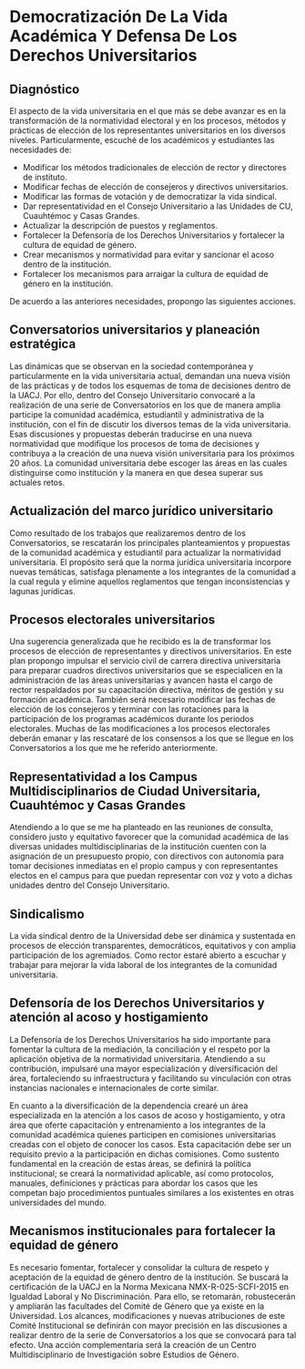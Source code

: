 # Democratización De La Vida Académica Y Defensa De Los Derechos Universitarios

## Diagnóstico

El aspecto de la vida universitaria en el que más se debe avanzar es en la transformación de la normatividad electoral y en los procesos, métodos y prácticas de elección de los representantes universitarios en los diversos niveles. Particularmente, escuché de los académicos y estudiantes las necesidades de:

- Modificar los métodos tradicionales de elección de rector y directores de instituto.
- Modificar fechas de elección de consejeros y directivos universitarios.
- Modificar las formas de votación y de democratizar la vida sindical.
- Dar representatividad en el Consejo Universitario a las Unidades de CU, Cuauhtémoc y Casas Grandes.
- Actualizar la descripción de puestos y reglamentos.
- Fortalecer la Defensoría de los Derechos Universitarios y fortalecer la cultura de equidad de género.
- Crear mecanismos y normatividad para evitar y sancionar el acoso dentro de la institución.
- Fortalecer los mecanismos para arraigar la cultura de equidad de género en la institución.

De acuerdo a las anteriores necesidades, propongo las siguientes acciones.

## Conversatorios universitarios y planeación estratégica

Las dinámicas que se observan en la sociedad contemporánea y particularmente en la vida universitaria actual, demandan una nueva visión de las prácticas y de todos los esquemas de toma de decisiones dentro de la UACJ. Por ello, dentro del Consejo Universitario convocaré a la realización de una serie de Conversatorios en los que de manera amplia participe la comunidad académica, estudiantil y administrativa de la institución, con el fin de discutir los diversos temas de la vida universitaria. Esas discusiones y propuestas deberán traducirse en una nueva normatividad que modifique los procesos de toma de decisiones y contribuya a la creación de una nueva visión universitaria para los próximos 20 años. La comunidad universitaria debe escoger las áreas en las cuales distinguirse como institución y la manera en que desea superar sus actuales retos.

## Actualización del marco jurídico universitario

Como resultado de los trabajos que realizaremos dentro de los Conversatorios, se rescatarán los principales planteamientos y propuestas de la comunidad académica y estudiantil para actualizar la normatividad universitaria. El propósito será que la norma jurídica universitaria incorpore nuevas temáticas, satisfaga plenamente a los integrantes de la comunidad a la cual regula y elimine aquellos reglamentos que tengan inconsistencias y lagunas jurídicas.

## Procesos electorales universitarios

Una sugerencia generalizada que he recibido es la de transformar los procesos de elección de representantes y directivos universitarios. En este plan propongo impulsar el servicio civil de carrera directiva universitaria para preparar cuadros directivos universitarios que se especialicen en la administración de las áreas universitarias y avancen hasta el cargo de rector respaldados por su capacitación directiva, méritos de gestión y su formación académica. También será necesario modificar las fechas de elección de los consejeros y terminar con las rotaciones para la participación de los programas académicos durante los periodos electorales. Muchas de las modificaciones a los procesos electorales deberán emanar y las rescataré de los consensos a los que se llegue en los Conversatorios a los que me he referido anteriormente.

## Representatividad a los Campus Multidisciplinarios de Ciudad Universitaria, Cuauhtémoc y Casas Grandes

Atendiendo a lo que se me ha planteado en las reuniones de consulta, considero justo y equitativo favorecer que la comunidad académica de las diversas unidades multidisciplinarias de la institución cuenten con la asignación de un presupuesto propio, con directivos con autonomía para tomar decisiones inmediatas en el propio campus y con representantes electos en el campus para que puedan representar con voz y voto a dichas unidades dentro del Consejo Universitario.

## Sindicalismo

La vida sindical dentro de la Universidad debe ser dinámica y sustentada en procesos de elección transparentes, democráticos, equitativos y con amplia participación de los agremiados. Como rector estaré abierto a escuchar y trabajar para mejorar la vida laboral de los integrantes de la comunidad universitaria.

## Defensoría de los Derechos Universitarios y atención al acoso y hostigamiento

La Defensoría de los Derechos Universitarios ha sido importante para fomentar la cultura de la mediación, la conciliación y el respeto por la aplicación objetiva de la normatividad universitaria. Atendiendo a su contribución, impulsaré una mayor especialización y diversificación del área, fortaleciendo su infraestructura y facilitando su vinculación con otras instancias nacionales e internacionales de corte similar.

En cuanto a la diversificación de la dependencia crearé un área especializada en la atención a los casos de acoso y hostigamiento, y otra área que oferte capacitación y entrenamiento a los integrantes de la comunidad académica quienes participen en comisiones universitarias creadas con el objeto de conocer los casos. Esta capacitación debe ser un requisito previo a la participación en dichas comisiones. Como sustento fundamental en la creación de estas áreas, se definirá la política institucional; se creará la normatividad aplicable, así como protocolos, manuales, definiciones y prácticas para abordar los casos que les competan bajo procedimientos puntuales similares a los existentes en otras universidades del mundo.

## Mecanismos institucionales para fortalecer la equidad de género

Es necesario fomentar, fortalecer y consolidar la cultura de respeto y aceptación de la equidad de género dentro de la institución. Se buscará la certificación de la UACJ en la Norma Mexicana NMX-R-025-SCFI-2015 en Igualdad Laboral y No Discriminación. Para ello, se retomarán, robustecerán y ampliarán las facultades del Comité de Género que ya existe en la Universidad. Los alcances, modificaciones y nuevas atribuciones de este Comité Institucional se definirán con mayor precisión en las discusiones a realizar dentro de la serie de Conversatorios a los que se convocará para tal efecto. Una acción complementaria será la creación de un Centro Multidisciplinario de Investigación sobre Estudios de Género.